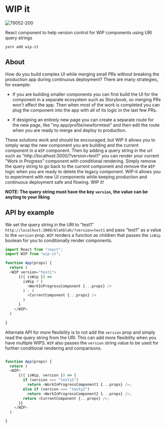 # WIP it
![79052-200](https://user-images.githubusercontent.com/6344422/37413543-933fc00e-27a7-11e8-9405-9b64d599fad4.png)

React component to help version control for WIP components using URI query strings

`yarn add wip-it`

## About
How do you build complex UI while merging small PRs without breaking the production app during continuous deployment? There are many strategies, for example:

- If you are building smaller components you can first build the UI for the component in a separate ecosystem such as Storybook, so merging PRs won't affect the app. Then when most of the work is completed you can plug the component into the app with all of its logic in the last few PRs. 

- If designing an entirely new page you can create a separate route for the new page, like "my.app/profile/newformtest" and then edit the route when you are ready to merge and deploy to production. 

These solutions work and should be encouraged, but WIP it allows you to simply wrap the new component you are building and the current component in a `WIP` component. Then by adding a query string in the url such as "http://localhost:3000/?version=test1" you can render your current "Work in Progress" component with conditional rendering. Simply remove the query string to go back to the current component and remove the `WIP` logic when you are ready to delete the legacy component. WIP-it allows you to experiment with new UI components while keeping production and continuous deployment safe and flowing. WIP it! 


**NOTE: The query string must have the key `version`, the value can be anyting to your liking**

## API by example 

We set the query string in the URI to "test1" `http://localhost:3000/blahblah/?version=test1` and pass "test1" as a value to the `version` prop. `WIP` renders a function as children that passes the `isWip` boolean for you to conditionally render components. 

```js
import React from "react";
import WIP from "wip-it";

function App(props) {
  return (
  <WIP version="test1">
      {({ isWip }) =>
        isWip ? (
          <WorkInProgressComponent {...props} />
        ) : (
          <CurrentComponent {...props} />
        )
      }
    </WIP> 
  )

}

```

Alternate API for more flexibility is to not add the `version` prop and simply read the query string from the URI. This can add more flexibility when you have multiple WIPS. `WIP` also passes the `version` string value to be used for further conditional rendering and comparisons. 

```js

function App(props) {
  return (
  <WIP>
      {({ isWip, version }) => {
        if (version === "testy1")
          return <WorkInProgressComponent1 {...props} />;
        else if (version === "testy2")
          return <WorkInProgressComponent2 {...props} />;
        return <CurrentComponent {...props} />;
      }}
    </WIP>
  )

}

```

